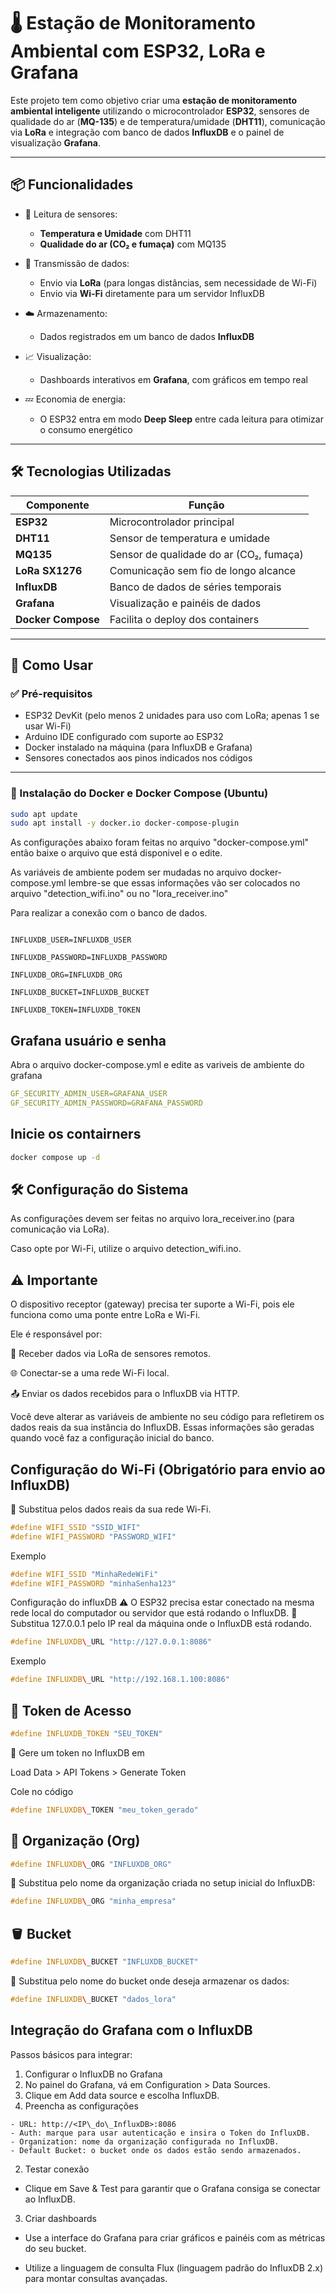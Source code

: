# 🌡️ Estação de Monitoramento Ambiental com ESP32, LoRa e Grafana

Este projeto tem como objetivo criar uma **estação de monitoramento ambiental inteligente** utilizando o microcontrolador **ESP32**, sensores de qualidade do ar (**MQ-135**) e de temperatura/umidade (**DHT11**), comunicação via **LoRa** e integração com banco de dados **InfluxDB** e o painel de visualização **Grafana**.

---

## 📦 Funcionalidades

- 🧠 Leitura de sensores:
  - **Temperatura e Umidade** com DHT11
  - **Qualidade do ar (CO₂ e fumaça)** com MQ135

- 📡 Transmissão de dados:
  - Envio via **LoRa** (para longas distâncias, sem necessidade de Wi-Fi)
  - Envio via **Wi-Fi** diretamente para um servidor InfluxDB

- ☁️ Armazenamento:
  - Dados registrados em um banco de dados **InfluxDB**

- 📈 Visualização:
  - Dashboards interativos em **Grafana**, com gráficos em tempo real

- 💤 Economia de energia:
  - O ESP32 entra em modo **Deep Sleep** entre cada leitura para otimizar o consumo energético

---

## 🛠️ Tecnologias Utilizadas

| Componente          | Função                                   |
|---------------------|-------------------------------------------|
| **ESP32**           | Microcontrolador principal                |
| **DHT11**           | Sensor de temperatura e umidade           |
| **MQ135**           | Sensor de qualidade do ar (CO₂, fumaça)   |
| **LoRa SX1276**     | Comunicação sem fio de longo alcance      |
| **InfluxDB**        | Banco de dados de séries temporais        |
| **Grafana**         | Visualização e painéis de dados           |
| **Docker Compose**  | Facilita o deploy dos containers          |

---

## 🚀 Como Usar

### ✅ Pré-requisitos

- ESP32 DevKit (pelo menos 2 unidades para uso com LoRa; apenas 1 se usar Wi-Fi)
- Arduino IDE configurado com suporte ao ESP32
- Docker instalado na máquina (para InfluxDB e Grafana)
- Sensores conectados aos pinos indicados nos códigos

---

###  🐋  Instalação do Docker e Docker Compose (Ubuntu)
```bash
sudo apt update
sudo apt install -y docker.io docker-compose-plugin
```

As configurações abaixo foram feitas no arquivo "docker-compose.yml" então baixe o arquivo que está disponivel e o edite.

As variáveis de ambiente podem ser mudadas no arquivo docker-compose.yml lembre-se que essas informações vão ser colocados no arquivo "detection_wifi.ino" ou no "lora_receiver.ino"

Para realizar a conexão com o banco de dados.
```ỳml

INFLUXDB_USER=INFLUXDB_USER

INFLUXDB_PASSWORD=INFLUXDB_PASSWORD

INFLUXDB_ORG=INFLUXDB_ORG

INFLUXDB_BUCKET=INFLUXDB_BUCKET

INFLUXDB_TOKEN=INFLUXDB_TOKEN
```
## Grafana usuário e senha
Abra o arquivo docker-compose.yml e edite as variveis de ambiente do grafana
```yml
GF_SECURITY_ADMIN_USER=GRAFANA_USER
GF_SECURITY_ADMIN_PASSWORD=GRAFANA_PASSWORD
```
## Inicie os contairners
```bash
docker compose up -d
```
## 🛠️ Configuração do Sistema

As configurações devem ser feitas no arquivo lora_receiver.ino (para comunicação via LoRa).

Caso opte por Wi-Fi, utilize o arquivo detection_wifi.ino.

## ⚠️ Importante
O dispositivo receptor (gateway) precisa ter suporte a Wi-Fi, pois ele funciona como uma ponte entre LoRa e Wi-Fi.

Ele é responsável por:

📡 Receber dados via LoRa de sensores remotos.

🌐 Conectar-se a uma rede Wi-Fi local.

📤 Enviar os dados recebidos para o InfluxDB via HTTP.

Você deve alterar as variáveis de ambiente no seu código para refletirem os dados reais da sua instância do InfluxDB. Essas informações são geradas quando você faz a configuração inicial do banco.

## Configuração do Wi-Fi (Obrigatório para envio ao InfluxDB)
🔁 Substitua pelos dados reais da sua rede Wi-Fi.
```C++
#define WIFI_SSID "SSID_WIFI"
#define WIFI_PASSWORD "PASSWORD_WIFI"
```
Exemplo
```C++
#define WIFI_SSID "MinhaRedeWiFi"
#define WIFI_PASSWORD "minhaSenha123"
```
Configuração do influxDB
⚠️ O ESP32 precisa estar conectado na mesma rede local do computador ou servidor que está rodando o InfluxDB.
🔁 Substitua 127.0.0.1 pelo IP real da máquina onde o InfluxDB está rodando.
```C++
#define INFLUXDB\_URL "http://127.0.0.1:8086"
```
Exemplo
```C++
#define INFLUXDB\_URL "http://192.168.1.100:8086"
```
## 🔐 Token de Acesso
```C++
#define INFLUXDB_TOKEN "SEU_TOKEN"
```
🔁 Gere um token no InfluxDB em

Load Data > API Tokens > Generate Token

Cole no código
```C++
#define INFLUXDB\_TOKEN "meu_token_gerado"
```
## 🏢 Organização (Org)
```C++
#define INFLUXDB\_ORG "INFLUXDB_ORG"
```
🔁 Substitua pelo nome da organização criada no setup inicial do InfluxDB:
```C++
#define INFLUXDB\_ORG "minha_empresa"
```
## 🪣 Bucket
```C++
#define INFLUXDB\_BUCKET "INFLUXDB_BUCKET"
```
🔁 Substitua pelo nome do bucket onde deseja armazenar os dados:
```C++
#define INFLUXDB\_BUCKET "dados_lora"
```
## Integração do Grafana com o InfluxDB

Passos básicos para integrar:

1. Configurar o InfluxDB no Grafana
  1. No painel do Grafana, vá em Configuration > Data Sources.
  2. Clique em Add data source e escolha InfluxDB.
  3. Preencha as configurações

    - URL: http://<IP\_do\_InfluxDB>:8086
    - Auth: marque para usar autenticação e insira o Token do InfluxDB.
    - Organization: nome da organização configurada no InfluxDB.
    - Default Bucket: o bucket onde os dados estão sendo armazenados.
2. Testar conexão

  - Clique em Save & Test para garantir que o Grafana consiga se conectar ao InfluxDB.

3. Criar dashboards

  - Use a interface do Grafana para criar gráficos e painéis com as métricas do seu bucket.

  - Utilize a linguagem de consulta Flux (linguagem padrão do InfluxDB 2.x) para montar consultas avançadas.
